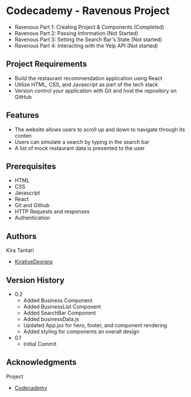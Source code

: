 # Codecademy - Ravenous Project

 * Ravenous Part 1: Creating Project & Components (Completed)
 * Ravenous Part 2: Passing Information (Not Started)
 * Ravenous Part 3: Setting the Search Bar's State (Not started)
 * Ravenous Part 4: Interacting with the Yelp API (Not started)

## Project Requirements

 * Build the restaurant recommendation application using React
 * Utilize HTML, CSS, and Javascript as part of the tech stack
 * Version control your application with Git and host the repository on GitHub

## Features

* The website allows users to scroll up and down to navigate through its conten
* Users can simulate a search by typing in the search bar
* A list of mock restaurant data is presented to the user

## Prerequisites

* HTML
* CSS
* Javascript
* React
* Git and Github
* HTTP Requests and responses
* Authentication

## Authors

Kira Tantari
 * [KirativeDesigns](kirativedesigns.com)

## Version History

* 0.2
    * Added Business Component
    * Added BusinessList Component
    * Added SearchBar Component
    * Added businessData.js
    * Updated App.jsx for hero, footer, and component rendering
    * Added styling for components an overall design
* 0.1
    * Initial Commit

## Acknowledgments

Project
* [Codecademy](https://codecademy.com)